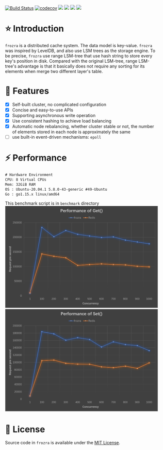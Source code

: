[![Build Status](https://travis-ci.org/Pheomenon/frozra.svg?branch=master)](https://travis-ci.org/Pheomenon/frozra)
[![codecov](https://codecov.io/gh/Pheomenon/frozra/branch/master/graph/badge.svg?token=6PAVA00XGZ)](https://codecov.io/gh/Pheomenon/frozra)
![](https://img.shields.io/github/license/Pheomenon/frozra?color=blue)
![](https://img.shields.io/github/go-mod/go-version/Pheomenon/frozra)
![](https://img.shields.io/github/last-commit/Pheomenon/frozra?color=purple)
![](https://img.shields.io/github/stars/Pheomenon?affiliations=OWNER&style=social)
# :star: Introduction

`frozra` is a distributed cache system. The data model is key-value. `frozra` was inspired by LevelDB, and also use LSM trees as the storage engine. To be precise, `frozra` use range LSM-tree that use hash string to store every key's position in disk.  Compared with the original LSM-tree, range LSM-tree's advantage is that it basically does not require any sorting for its elements when merge two different layer's table.

# 🚀 Features

- [x] Self-built cluster, no complicated configuration
- [x] Concise and easy-to-use APIs
- [x] Supporting asynchronous write operation
- [x] Use consistent hashing to achieve load balancing
- [x] Automatic node rebalancing, whether cluster stable or not, the number of elements stored in each node is approximately the same
- [ ] use built-in event-driven mechanisms: `epoll`

# :zap: Performance
```
# Hardware Environment
CPU: 8 Virtual CPUs
Mem: 32GiB RAM
OS : Ubuntu-20.04.1 5.8.0-43-generic #49-Ubuntu
Go : go1.15.x linux/amd64
```
This benchmark script is in `benchmark` directory
![get](https://raw.githubusercontent.com/Pheomenon/frozra/master/readme_source/get.png)
![set](https://raw.githubusercontent.com/Pheomenon/frozra/master/readme_source/set.png)

# :space_invader: License

Source code in `frozra` is available under the [MIT License](/LICENSE).

